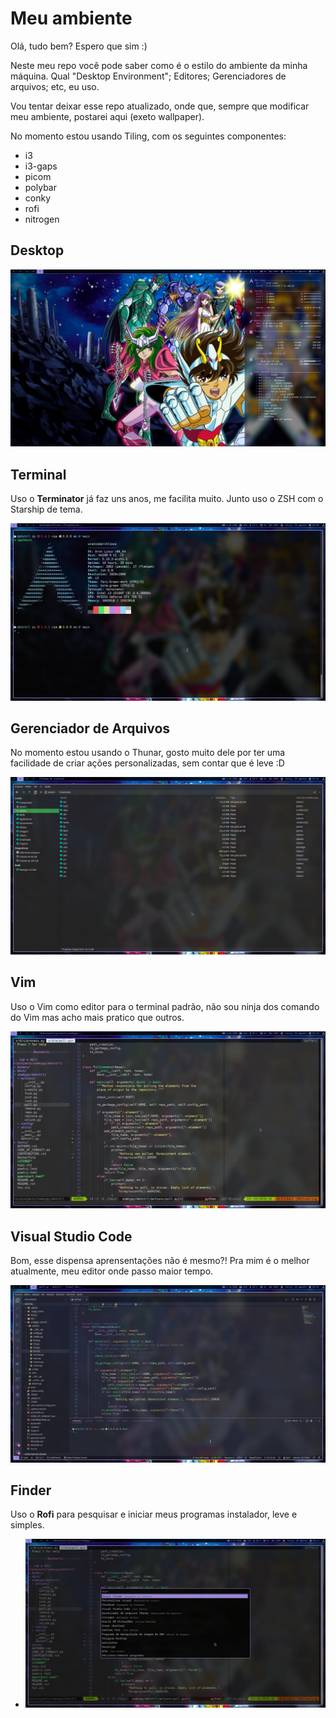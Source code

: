 # Meu ambiente

Olá, tudo bem? Espero que sim :)

Neste meu repo você pode saber como é o estilo do ambiente da minha máquina.
Qual "Desktop Environment"; Editores; Gerenciadores de arquivos; etc, eu uso.

Vou tentar deixar esse repo atualizado, onde que, sempre que modificar meu ambiente, postarei aqui (exeto wallpaper).

No momento estou usando Tiling, com os seguintes componentes:

* i3
* i3-gaps
* picom
* polybar
* conky
* rofi
* nitrogen


## Desktop

![](https://raw.githubusercontent.com/williamcanin/my_environment/main/screenshot/desktop.jpg)

## Terminal

Uso o **Terminator** já faz uns anos, me facilita muito. Junto uso o ZSH com o Starship de tema.

![](https://raw.githubusercontent.com/williamcanin/my_environment/main/screenshot/terminal.jpg)

## Gerenciador de Arquivos

No momento estou usando o Thunar, gosto muito dele por ter uma facilidade de criar ações personalizadas, sem contar que é leve :D

![](https://raw.githubusercontent.com/williamcanin/my_environment/main/screenshot/file_manager.jpg)

## Vim

Uso o Vim como editor para o terminal padrão, não sou ninja dos comando do Vim mas acho mais pratico que outros.

![](https://raw.githubusercontent.com/williamcanin/my_environment/main/screenshot/vim.jpg)

## Visual Studio Code

Bom, esse dispensa aprensentações não é mesmo?! Pra mim é o melhor atualmente, meu editor onde passo maior tempo.

![](https://raw.githubusercontent.com/williamcanin/my_environment/main/screenshot/vscode.jpg)

## Finder

Uso o **Rofi** para pesquisar e iniciar meus programas instalador, leve e simples.

* ![](https://raw.githubusercontent.com/williamcanin/my_environment/main/screenshot/finder.jpg)


